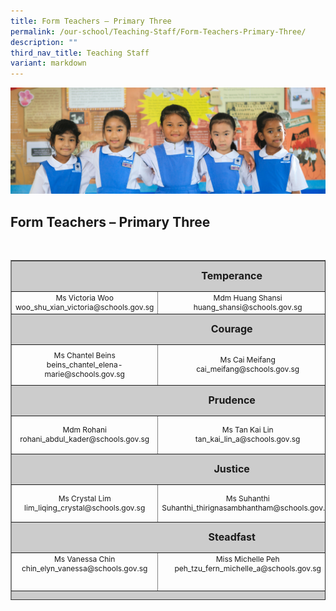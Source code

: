 ```yaml
---
title: Form Teachers – Primary Three
permalink: /our-school/Teaching-Staff/Form-Teachers-Primary-Three/
description: ""
third_nav_title: Teaching Staff
variant: markdown
---
```

![](/images/Banners/banner_ourschool__5_.jpg)
## Form Teachers – Primary Three
&nbsp;
<table style="text-align: center; font-size: 12px; border-collapse: collapse; width: 100%; height: 544px;" border="1" width="100%">
<tbody>
<tr style="height: 42px;">
<td style="font-size: 16px; background-color: #cccccc; width: 89.1121%; height: 42px; text-align: center" colspan="3"><strong>Temperance</strong></td>
</tr>
<tr style="height: 26px;">
<td style="width: 32.665%; height: 26px;">Ms Victoria Woo
woo_shu_xian_victoria@schools.gov.sg
</td>
<td style="width: 31.335%; height: 26px;">Mdm Huang Shansi<br>
huang_shansi@schools.gov.sg
</td>
</tr>
<tr style="height: 42px;">
<td style="font-size: 16px; background-color: #cccccc; width: 89.1121%; height: 42px; text-align: center" colspan="3"><strong>Courage</strong></td>
</tr>
<tr style="height: 60px;">
<td style="width: 32.665%; height: 60px;" width="272">Ms Chantel Beins<br>
beins_chantel_elena-marie@schools.gov.sg
</td>
<td style="width: 31.335%; height: 60px;">Ms Cai Meifang<br>
cai_meifang@schools.gov.sg</td>

<td style="width: 25.1121%; height: 60px;"></td>
</tr>
<tr style="height: 42px;">
<td style="font-size: 16px; background-color: #cccccc; width: 89.1121%; height: 42px; text-align: center" colspan="3"><strong>Prudence</strong></td>
</tr>
<tr style="height: 55px;">
<td style="width: 32.665%; height: 55px;">Mdm Rohani<br>rohani_abdul_kader@schools.gov.sg</td>
<td style="width: 31.335%; height: 55px;">Ms Tan Kai Lin<br>tan_kai_lin_a@schools.gov.sg</td>
<td style="width: 25.1121%; height: 55px;"></td>
</tr>
<tr style="height: 42px;">
<td style="font-size: 16px; background-color: #cccccc; width: 89.1121%; height: 42px; text-align: center" colspan="3"><strong>Justice</strong></td>
</tr>
<tr style="height: 55px;">
<td style="width: 32.665%; height: 55px;">Ms Crystal Lim<br>
lim_liqing_crystal@schools.gov.sg
</td>
<td style="width: 31.335%; height: 55px;">Ms Suhanthi<br>Suhanthi_thirignasambhantham@schools.gov.sg</td>
<td style="width: 25.1121%; height: 55px;"></td>
</tr>
<tr style="height: 42px;">
<td style="font-size: 16px; background-color: #cccccc; width: 89.1121%; height: 42px; text-align: center" colspan="3"><strong>Steadfast</strong></td>
</tr>
<tr style="height: 55px;" valign="top">
<td style="width: 32.665%; height: 55px;">Ms Vanessa Chin<br>
chin_elyn_vanessa@schools.gov.sg
</td>
<td style="width: 31.335%; height: 55px;">Miss Michelle Peh<br>peh_tzu_fern_michelle_a@schools.gov.sg
</td>
<td style="width: 25.1121%; height: 55px;">Mrs Eliza Han<br>eliza_tan_har@schools.gov.sg</td>
</tr>
<tr style="height: 42.6667px;">
<td style="font-size: 16px; background-color: #cccccc; width: 89.1121%; height: 42px; text-align: center" colspan="3"><strong>Piety</strong></td>
</tr>
<tr style="height: 41px;" valign="top">
<td style="width: 32.665%; height: 41px; text-align: center;">Ms Nuraishah<br>
nuraishah_ramdan@schools.gov.sg
</td>
<td style="width: 31.335%; height: 41px; text-align: center;">Ms Elspeth Tan<br>
tan_pau_cheng@schools.gov.sg
</td>
<td style="width: 25.1121%; height: 41px;"></td>
</tr>
</tbody>
</table>